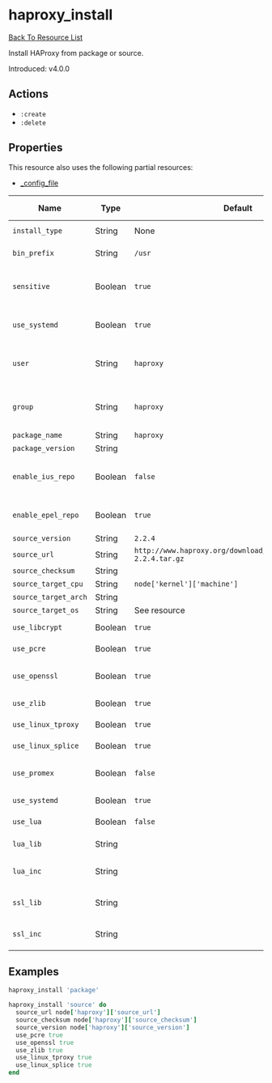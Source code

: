 # haproxy_install

[Back To Resource List](https://github.com/sous-chefs/haproxy#resources)

Install HAProxy from package or source.

Introduced: v4.0.0

## Actions

* `:create`
* `:delete`

## Properties

This resource also uses the following partial resources:

* [_config_file](https://github.com/sous-chefs/haproxy/tree/master/documentation/partial_config_file.md)

| Name                 | Type    | Default                                                          | Description                                                                    | Allowed Values      |
|----------------------|---------|------------------------------------------------------------------|--------------------------------------------------------------------------------|---------------------|
| `install_type`       | String  | None                                                             | Set the installation type                                                      | `package`, `source` |
| `bin_prefix`         | String  | `/usr`                                                           | Set the source compile prefix                                                  |                     |
| `sensitive`          | Boolean | `true`                                                           | Ensure that sensitive resource data is not logged by the chef-client           |                     |
| `use_systemd`        | Boolean | `true`                                                           | Evalues whether to use systemd based on the nodes init package                 |                     |
| `user`               | String  | `haproxy`                                                        | Similar to "uid" but uses the UID of user name `<user name>` from /etc/passwd  |                     |
| `group`              | String  | `haproxy`                                                        | Similar to "gid" but uses the GID of group name `<group name>` from /etc/group |                     |
| `package_name`       | String  | `haproxy`                                                        |                                                                                |                     |
| `package_version`    | String  |                                                                  |                                                                                |                     |
| `enable_ius_repo`    | Boolean | `false`                                                          | Enables the IUS package repo for Centos to install versions >1.5               |                     |
| `enable_epel_repo`   | Boolean | `true`                                                           | Enables the epel repo for RHEL based operating systems                         |                     |
| `source_version`     | String  | `2.2.4`                                                          |                                                                                |                     |
| `source_url`         | String  | `http://www.haproxy.org/download/2.2.4/src/haproxy-2.2.4.tar.gz` |                                                                                |                     |
| `source_checksum`    | String  |                                                                  |                                                                                |                     |
| `source_target_cpu`  | String  | `node['kernel']['machine']`                                      |                                                                                |                     |
| `source_target_arch` | String  |                                                                  |                                                                                |                     |
| `source_target_os`   | String  | See resource                                                     |                                                                                |                     |
| `use_libcrypt`       | Boolean | `true`                                                           |                                                                                | `true`, `false`     |
| `use_pcre`           | Boolean | `true`                                                           |                                                                                | `true`, `false`     |
| `use_openssl`        | Boolean | `true`                                                           | Include openssl support (<https://openssl.org>)                                | `true`, `false`     |
| `use_zlib`           | Boolean | `true`                                                           | Include ZLIB support                                                           | `true`, `false`     |
| `use_linux_tproxy`   | Boolean | `true`                                                           |                                                                                | `true`, `false`     |
| `use_linux_splice`   | Boolean | `true`                                                           |                                                                                | `true`, `false`     |
| `use_promex`         | Boolean | `false`                                                          | Enable the included Prometheus exporter (HAProxy v2.4+)                        | `true`, `false`     |
| `use_systemd`        | Boolean | `true`                                                           |                                                                                | `true`, `false`     |
| `use_lua`            | Boolean | `false`                                                          | Include Lua support                                                            | `true`, `false`     |
| `lua_lib`            | String  |                                                                  | Path for lua library files ex: `/opt/lib-5.3.5/lib`                            |                     |
| `lua_inc`            | String  |                                                                  | Path for lua library files ex: `/opt/lib-5.3.5/include`                        |                     |
| `ssl_lib`            | String  |                                                                  | Path for openssl library files ex: `/usr/local/openssl/lib`                    |                     |
| `ssl_inc`            | String  |                                                                  | Path for openssl includes files ex: `/usr/local/openssl/inc`                   |                     |

## Examples

```ruby
haproxy_install 'package'
```

```ruby
haproxy_install 'source' do
  source_url node['haproxy']['source_url']
  source_checksum node['haproxy']['source_checksum']
  source_version node['haproxy']['source_version']
  use_pcre true
  use_openssl true
  use_zlib true
  use_linux_tproxy true
  use_linux_splice true
end
```
